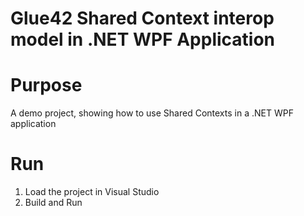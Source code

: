 Glue42 Shared Context interop model in .NET WPF Application
===

# Purpose
A demo project, showing how to use Shared Contexts in a .NET WPF application

# Run
1. Load the project in Visual Studio
2. Build and Run